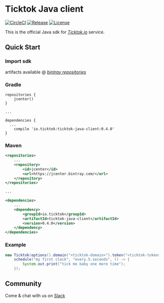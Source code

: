 # Ticktok Java client
[![CircleCI](https://circleci.com/gh/ticktok-io/ticktok-java-client.svg?style=svg)](https://circleci.com/gh/ticktok-io/ticktok-java-client)
[![Release](https://img.shields.io/github/release/ticktok-io/ticktok-java-client.svg)](https://github.com/ticktok-io/ticktok-java-client/releases/tag)
[![License](http://img.shields.io/:license-apache2.0-red.svg)](http://doge.mit-license.org)

This is the official Java sdk for *[Ticktok.io](https://ticktok.io/)* service.


## Quick Start

### Import sdk
artifacts available @ [*bintray repositories*](https://bintray.com/ticktok-io/maven/ticktok-java-client)

### Gradle
```
repositories {
    jcenter()
}

... 

dependencies {
  ...
    compile 'io.ticktok:ticktok-java-client:0.4.0'
}
```

### Maven
```xml
<repositories>
    ...
    <repository>
        <id>jcenter</id>
        <url>https://jcenter.bintray.com/</url>
    </repository>
</repositories>

...

<dependencies>
    ...
    <dependency>
        <groupId>io.ticktok</groupId>
        <artifactId>ticktok-java-client</artifactId>
        <version>0.4.0</version>
    </dependency>
</dependencies>

```

### Example
```java
new Ticktok(options().domain("<ticktok-domain>").token("<ticktok-token>")).
    schedule("my first clock", "every.5.seconds", () -> {
        System.out.print("tick me baby one more time");
    });
```

## Community
Come & chat with us on [Slack](https://ticktokio.slack.com/messages/CF0DYKN0Y/details/)

